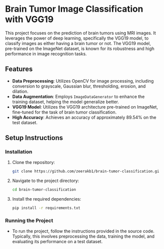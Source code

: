 
# Brain Tumor Image Classification with VGG19

This project focuses on the prediction of brain tumors using MRI images. It leverages the power of deep learning, specifically the VGG19 model, to classify images as either having a brain tumor or not. The VGG19 model, pre-trained on the ImageNet dataset, is known for its robustness and high performance in image recognition tasks.

## Features

- **Data Preprocessing**: Utilizes OpenCV for image processing, including conversion to grayscale, Gaussian blur, thresholding, erosion, and dilation.
- **Data Augmentation**: Employs `ImageDataGenerator` to enhance the training dataset, helping the model generalize better.
- **VGG19 Model**: Utilizes the VGG19 architecture pre-trained on ImageNet, fine-tuned for the task of brain tumor classification.
- **High Accuracy**: Achieves an accuracy of approximately 89.54% on the test dataset.

## Setup Instructions

### Installation

1. Clone the repository:
   ```bash
   git clone https://github.com/zeerakb1/brain-tumor-classification.git
   ```

2. Navigate to the project directory:
   ```bash
   cd brain-tumor-classification
   ```

3. Install the required dependencies:
   ```bash
   pip install -r requirements.txt
   ```

### Running the Project

- To run the project, follow the instructions provided in the source code. Typically, this involves preprocessing the data, training the model, and evaluating its performance on a test dataset.

